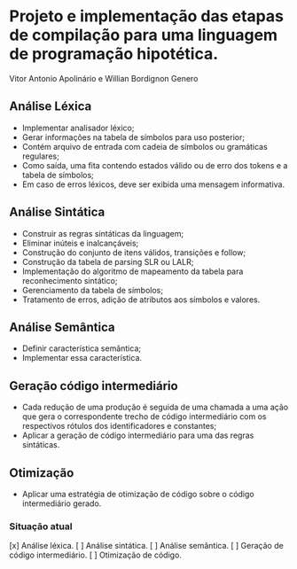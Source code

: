 # Projeto e implementação das etapas de compilação para uma linguagem de programação hipotética.
Vitor Antonio Apolinário e Willian Bordignon Genero

## Análise Léxica
* Implementar analisador léxico;
* Gerar informações na tabela de símbolos para uso posterior;
* Contém arquivo de entrada com cadeia de símbolos ou gramáticas regulares;
* Como saída, uma fita contendo estados válido ou de erro dos tokens e a tabela de símbolos;
* Em caso de erros léxicos, deve ser exibida uma mensagem informativa.

## Análise Sintática
* Construir as regras sintáticas da linguagem;
* Eliminar inúteis e inalcançáveis;
* Construção do conjunto de itens válidos, transições e follow;
* Construção da tabela de parsing SLR ou LALR;
* Implementação do algoritmo de mapeamento da tabela para reconhecimento sintático;
* Gerenciamento da tabela de símbolos;
* Tratamento de erros, adição de atributos aos símbolos e valores.

## Análise Semântica
* Definir característica semântica;
* Implementar essa característica.

## Geração código intermediário
* Cada redução de uma produção é seguida de uma chamada a uma ação que gera o correspondente trecho de código intermediário com os respectivos rótulos dos identificadores e constantes;
* Aplicar a geração de código intermediário para uma das regras sintáticas.

## Otimização
* Aplicar uma estratégia de otimização de código sobre o código intermediário gerado.

### Situação atual
[x] Análise léxica.
[ ] Análise sintática.
[ ] Análise semântica.
[ ] Geração de código intermediário.
[ ] Otimização de código.

